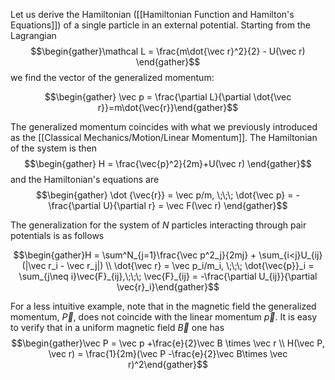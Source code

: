 Let us derive the Hamiltonian ([[Hamiltonian Function and Hamilton's Equations]]) of a single particle in an external potential. Starting from the Lagrangian 
$$\begin{gather}\mathcal L = \frac{m\dot{\vec r}^2}{2} - U(\vec r) \end{gather}$$
we find the vector of the generalized momentum:

$$\begin{gather} \vec p = \frac{\partial L}{\partial \dot{\vec r}}=m\dot{\vec{r}}\end{gather}$$

The generalized momentum coincides with what we previously introduced as the [[Classical Mechanics/Motion/Linear Momentum]]. The Hamiltonian of the system is then $$\begin{gather} H = \frac{\vec{p}^2}{2m}+U(\vec r) \end{gather}$$
and the Hamiltonian's equations are 
$$\begin{gather} \dot {\vec{r}} = \vec p/m, \;\;\; \dot{\vec p} = -\frac{\partial U}{\partial r} = \vec F(\vec r) \end{gather}$$

The generalization for the system of $N$ particles interacting through pair potentials is as follows

$$\begin{gather}H = \sum^N_{j=1}\frac{\vec p^2_j}{2mj} + \sum_{i<j}U_{ij}(|\vec r_i - \vec r_j|) \\ \dot{\vec r} = \vec p_i/m_i, \;\;\; \dot{\vec{p}}_i = \sum_{j\neq i}\vec{F}_{ij},\;\;\; \vec{F}_{ij} = -\frac{\partial U_{ij}}{\partial \vec{r}_i}\end{gather}$$

For a less intuitive example, note that in the magnetic field the generalized momentum, $\vec P$, does not coincide with the linear momentum $\vec p$. It is easy to verify that in a uniform magnetic field $\vec B$ one has 
$$\begin{gather}\vec P = \vec p +\frac{e}{2}\vec B \times \vec r \\ H(\vec P, \vec r) = \frac{1}{2m}(\vec P -\frac{e}{2}\vec B\times \vec r)^2\end{gather}$$